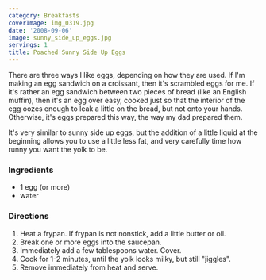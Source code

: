 ```yaml
---
category: Breakfasts
coverImage: img_0319.jpg
date: '2008-09-06'
image: sunny_side_up_eggs.jpg
servings: 1
title: Poached Sunny Side Up Eggs
---
```


There are three ways I like eggs, depending on how they are used. If I'm making an egg sandwich on a croissant, then it's scrambled eggs for me. If it's rather an egg sandwich between two pieces of bread (like an English muffin), then it's an egg over easy, cooked just so that the interior of the egg oozes enough to leak a little on the bread, but not onto your hands. Otherwise, it's eggs prepared this way, the way my dad prepared them.


It's very similar to sunny side up eggs, but the addition of a little liquid at the beginning allows you to use a little less fat, and very carefully time how runny you want the yolk to be.

### Ingredients

- 1 egg (or more)
- water



### Directions

1. Heat a frypan. If frypan is not nonstick, add a little butter or oil.
2. Break one or more eggs into the saucepan.
3. Immediately add a few tablespoons water. Cover.
4. Cook for 1-2 minutes, until the yolk looks milky, but still "jiggles".
5. Remove immediately from heat and serve.




